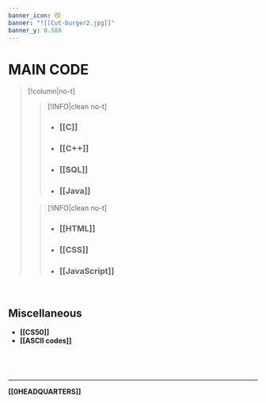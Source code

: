 ```yaml
---
banner_icon: 😼
banner: "![[Cut-burger2.jpg]]"
banner_y: 0.588
---
```

# MAIN CODE
>[!column|no-t]
>>[!INFO|clean no-t]
>>- ### **[[C]]**
>>- ### **[[C++]]**
>>- ### **[[SQL]]**
>>- ### **[[Java]]**
>
>>[!INFO|clean no-t]
>>- ### **[[HTML]]**
>>- ### **[[CSS]]**
>>- ### **[[JavaScript]]**

<br>

## Miscellaneous
- **[[CS50]]**
- **[[ASCII codes]]**

# 

<br>

---

**[[0HEADQUARTERS]]**
